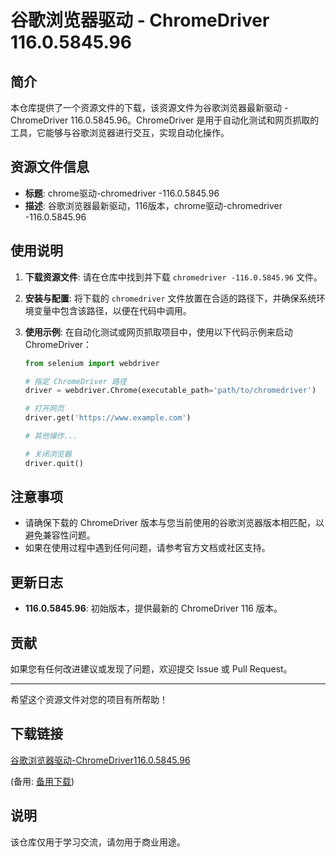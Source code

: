 # 谷歌浏览器驱动 - ChromeDriver 116.0.5845.96

## 简介

本仓库提供了一个资源文件的下载，该资源文件为谷歌浏览器最新驱动 - ChromeDriver 116.0.5845.96。ChromeDriver 是用于自动化测试和网页抓取的工具，它能够与谷歌浏览器进行交互，实现自动化操作。

## 资源文件信息

- **标题**: chrome驱动-chromedriver -116.0.5845.96
- **描述**: 谷歌浏览器最新驱动，116版本，chrome驱动-chromedriver -116.0.5845.96

## 使用说明

1. **下载资源文件**: 请在仓库中找到并下载 `chromedriver -116.0.5845.96` 文件。
2. **安装与配置**: 将下载的 `chromedriver` 文件放置在合适的路径下，并确保系统环境变量中包含该路径，以便在代码中调用。
3. **使用示例**: 在自动化测试或网页抓取项目中，使用以下代码示例来启动 ChromeDriver：

   ```python
   from selenium import webdriver

   # 指定 ChromeDriver 路径
   driver = webdriver.Chrome(executable_path='path/to/chromedriver')

   # 打开网页
   driver.get('https://www.example.com')

   # 其他操作...

   # 关闭浏览器
   driver.quit()
   ```

## 注意事项

- 请确保下载的 ChromeDriver 版本与您当前使用的谷歌浏览器版本相匹配，以避免兼容性问题。
- 如果在使用过程中遇到任何问题，请参考官方文档或社区支持。

## 更新日志

- **116.0.5845.96**: 初始版本，提供最新的 ChromeDriver 116 版本。

## 贡献

如果您有任何改进建议或发现了问题，欢迎提交 Issue 或 Pull Request。

---

希望这个资源文件对您的项目有所帮助！

## 下载链接
[谷歌浏览器驱动-ChromeDriver116.0.5845.96](https://pan.quark.cn/s/7063f67d0b7e) 

(备用: [备用下载](https://pan.baidu.com/s/1LUYXc_TJnxlRoa_ELfwuhA?pwd=1234))

## 说明

该仓库仅用于学习交流，请勿用于商业用途。
